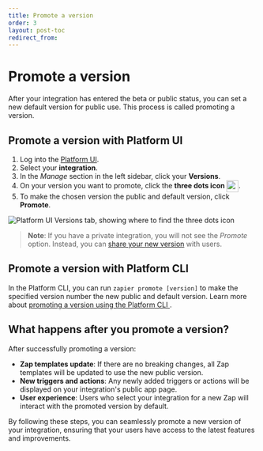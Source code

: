 ```yaml
---
title: Promote a version
order: 3
layout: post-toc
redirect_from: 
---
```

# Promote a version

After your integration has entered the beta or public status, you can set a new default version for public use. This process is called promoting a version.

## Promote a version with Platform UI 

1. Log into the [Platform UI](https://zapier.com/app/developer).
2. Select your **integration**. 
3. In the *Manage* section in the left sidebar, click your **Versions**.  
4. On your version you want to promote, click the **three dots icon** <img style="vertical-align: middle;" src="https://cdn.zappy.app/7ff6381b55b013ebfc2bdda0e4662676.png" alt="navMoreHoriz icon" width="24">.
5. To make the chosen version the public and default version, click **Promote**.


![Platform UI Versions tab, showing where to find the three dots icon](https://cdn.zappy.app/2ee11c82946187818a9622c4b4bf65bc.png)

> **Note**: If you have a private integration, you will not see the *Promote* option. Instead, you can [share your new version](https://platform.zapier.com/manage/share-integration) with users.

## Promote a version with Platform CLI

In the Platform CLI, you can run `zapier promote [version]` to make the specified version number the new public and default version. Learn more about [promoting a version using the Platform CLI ](https://platform.zapier.com/reference/cli-docs#promoting-an-app-version).


## What happens after you promote a version?

After successfully promoting a version:

- **Zap templates update**: If there are no breaking changes, all Zap templates will be updated to use the new public version.
- **New triggers and actions**: Any newly added triggers or actions will be displayed on your integration's public app page.
- **User experience**: Users who select your integration for a new Zap will interact with the promoted version by default.

By following these steps, you can seamlessly promote a new version of your integration, ensuring that your users have access to the latest features and improvements.
